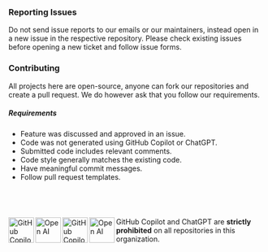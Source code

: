 ### Reporting Issues

Do not send issue reports to our emails or our maintainers, instead open in a new issue in the respective repository. Please check existing issues before opening a new ticket and follow issue forms.

### Contributing

All projects here are open-source, anyone can fork our repositories and create a pull request. We do however ask that you follow our requirements.

##### Requirements

 - Feature was discussed and approved in an issue.
 - Code was not generated using GitHub Copilot or ChatGPT.
 - Submitted code includes relevant comments.
 - Code style generally matches the existing code.
 - Have meaningful commit messages.
 - Follow pull request templates.

<div>
    <h2>&nbsp;</h2>
    <img alt="GitHub Copilot" align="left" src="https://raw.githubusercontent.com/Katsute/Manager/main/assets/copilot-dark.png#gh-dark-mode-only" width="50">
    <img alt="Open AI" align="left" src="https://raw.githubusercontent.com/Katsute/Manager/main/assets/openai-dark.png#gh-dark-mode-only" width="50">
    <img alt="GitHub Copilot" align="left" src="https://raw.githubusercontent.com/Katsute/Manager/main/assets/copilot-light.png#gh-light-mode-only" width="50">
    <img alt="Open AI" align="left" src="https://raw.githubusercontent.com/Katsute/Manager/main/assets/openai-light.png#gh-light-mode-only" width="50">
    <p>GitHub Copilot and ChatGPT are <b>strictly prohibited</b> on all repositories in this organization.</p>
</div>